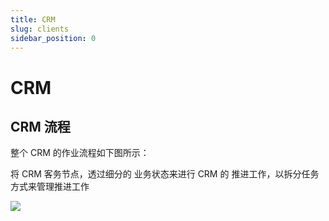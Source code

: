 ```yaml
---
title: CRM
slug: clients
sidebar_position: 0
---
```



# CRM

## CRM 流程

整个 CRM 的作业流程如下图所示：

将 CRM 客务节点，透过细分的 业务状态来进行 CRM 的 推进工作，以拆分任务方式来管理推进工作

<img src="/assets/A9Libe0HHoiK5VxU1PjcSUpinad.png" src-width="744" src-height="616" align="center"/>

